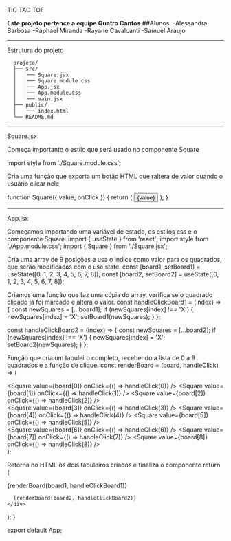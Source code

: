 TIC TAC TOE

**Este projeto pertence a equipe Quatro Cantos**
##Alunos:
-Alessandra Barbosa
-Raphael Miranda
-Rayane Cavalcanti
-Samuel Araujo

---------------------------------------------

Estrutura do projeto

```
  projeto/
  ├── src/
  │   ├── Square.jsx 
  │   ├── Square.module.css         
  │   ├── App.jsx  
  │   ├── App.module.css 
  │   └── main.jsx         
  ├── public/
  │   └── index.html        
  └── README.md

```

---------------------------------------------
Square.jsx

Começa importanto o estilo que será usado no componente Square

import style from './Square.module.css';

Cria uma função que exporta um botão HTML que raltera de valor quando o usuário clicar nele

  function Square({ value, onClick }) {
    return (
      <button className={style.square} onClick={onClick}>
        {value}
      </button>
    );
  }

---------------------------------------------
App.jsx

Começamos importando uma variável de estado, os estilos css e o componente Square.
import { useState } from 'react';
import style from './App.module.css';
import { Square } from './Square.jsx';


Cria uma array de 9 posições e usa o indice como valor para os quadrados, que serão modificadas com o use state.
const [board1, setBoard1] = useState([0, 1, 2, 3, 4, 5, 6, 7, 8]);
const [board2, setBoard2] = useState([0, 1, 2, 3, 4, 5, 6, 7, 8]);


Criamos uma função que faz uma cópia do array, verifica se o quadrado clicado já foi marcado e altera o valor.
const handleClickBoard1 = (index) => {
    const newSquares = [...board1];
    if (newSquares[index] !== 'X') {
      newSquares[index] = 'X';
      setBoard1(newSquares);
    }
};

const handleClickBoard2 = (index) => {
    const newSquares = [...board2];
    if (newSquares[index] !== 'X') {
      newSquares[index] = 'X';
      setBoard2(newSquares);
    }
};


Função que cria um tabuleiro completo, recebendo a lista de 0 a 9 quadrados e a função de clique.
const renderBoard = (board, handleClick) => (
    <div>
      <div className={style.boardRow}>
        <Square value={board[0]} onClick={() => handleClick(0)} />
        <Square value={board[1]} onClick={() => handleClick(1)} />
        <Square value={board[2]} onClick={() => handleClick(2)} />
      </div>
      <div className={style.boardRow}>
        <Square value={board[3]} onClick={() => handleClick(3)} />
        <Square value={board[4]} onClick={() => handleClick(4)} />
        <Square value={board[5]} onClick={() => handleClick(5)} />
      </div>
      <div className={style.boardRow}>
        <Square value={board[6]} onClick={() => handleClick(6)} />
        <Square value={board[7]} onClick={() => handleClick(7)} />
        <Square value={board[8]} onClick={() => handleClick(8)} />
      </div>
    </div>
);


Retorna no HTML os dois tabuleiros criados e finaliza o componente
return (
    <div className={style.game}>
      {renderBoard(board1, handleClickBoard1)}

      {renderBoard(board2, handleClickBoard2)}
    </div>
  );
}

export default App;

